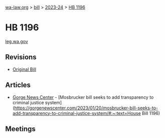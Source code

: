 [wa-law.org](/) > [bill](/bill/) > [2023-24](/bill/2023-24/) > [HB 1196](/bill/2023-24/hb/1196/)

# HB 1196
[leg.wa.gov](https://app.leg.wa.gov/billsummary?BillNumber=1196&Year=2023&Initiative=false)

## Revisions
* [Original Bill](1/)

## Articles
* [Gorge News Center](/org/gorge_news_center/) - [Mosbrucker bill seeks to add transparency to criminal justice system](https://gorgenewscenter.com/2023/01/20/mosbrucker-bill-seeks-to-add-transparency-to-criminal-justice-system/#:~:text=House Bill 1196)

## Meetings